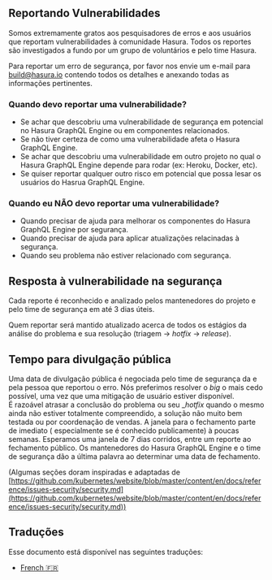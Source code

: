 ## Reportando Vulnerabilidades

Somos extremamente gratos aos pesquisadores de erros e aos usuários que reportam vulnerabilidades à comunidade Hasura. Todos os reportes são investigados a fundo por um grupo de voluntários e pelo time Hasura.

Para reportar um erro de segurança, por favor nos envie um e-mail para [build@hasura.io](mailto:build@hasura.io) contendo todos os detalhes e anexando todas as informações pertinentes.

### Quando devo reportar uma vulnerabilidade? 

- Se achar que descobriu uma vulnerabilidade de segurança em potencial no Hasura GraphQL Engine ou em componentes relacionados.
- Se não tiver certeza de como uma vulnerabilidade afeta o Hasura GraphQL Engine.
- Se achar que descobriu uma vulnerabilidade em outro projeto no qual o Hasura GraphQL Engine depende para rodar (ex: Heroku, Docker, etc).
- Se quiser reportar qualquer outro risco em potencial que possa lesar os usuários do Hasrua GraphQL Engine.

### Quando eu NÃO devo reportar uma vulnerabilidade?

- Quando precisar de ajuda para melhorar os componentes do Hasura GraphQL Engine por segurança.
- Quando precisar de ajuda para aplicar atualizações relacinadas à segurança.
- Quando seu problema não estiver relacionado com segurança.

## Resposta à vulnerabilidade na segurança

Cada reporte é reconhecido e analizado pelos mantenedores do projeto e pelo time de segurança em até 3 dias úteis. 

Quem reportar será mantido atualizado acerca de todos os estágios da análise do problema e sua resolução (triagem -> _hotfix_ -> _release_).

## Tempo para divulgação pública

Uma data de divulgação pública é negociada pelo time de segurança da e pela pessoa que reportou o erro. Nós preferimos resolver o _big_ o mais cedo possível, uma vez que uma mitigação de usuário estiver disponível.  
É razoável atrasar a conclusão do problema ou seu __hotfix_ quando o mesmo ainda não estiver totalmente compreendido, a solução não muito bem testada ou por coordenação de vendas. A janela para o fechamento parte de imediato ( especialmente se é conhecido publicamente) à poucas semanas. Esperamos uma janela de 7 dias corridos, entre um reporte ao fechamento público. 
Os mantenedores do Hasura GraphQL Engine e o time de segurança dão a última palavra ao determinar uma data de fechamento.


(Algumas seções doram inspiradas e adaptadas de [https://github.com/kubernetes/website/blob/master/content/en/docs/reference/issues-security/security.md](https://github.com/kubernetes/website/blob/master/content/en/docs/reference/issues-security/security.md))

## Traduções

Esse documento está disponível nas seguintes traduções:

- [French :fr:](translations/SECURITY.french.md)
